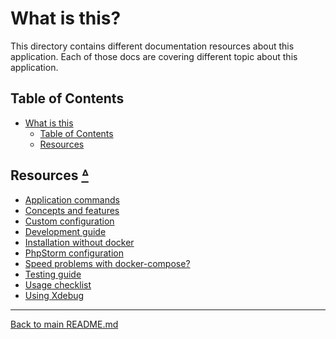 # What is this?

This directory contains different documentation resources about this
application. Each of those docs are covering different topic about this
application.

## Table of Contents

* [What is this](#what-is-this)
  * [Table of Contents](#table-of-contents)
  * [Resources](#resources-table-of-contents)

## Resources [ᐞ](#table-of-contents)

* [Application commands](COMMANDS.md)
* [Concepts and features](CONCEPTS_AND_FEATURES.md)
* [Custom configuration](CUSTOM_CONFIGURATION.md)
* [Development guide](DEVELOPMENT.md)
* [Installation without docker](INSTALLATION_WITHOUT_DOCKER.md)
* [PhpStorm configuration](PHPSTORM.md)
* [Speed problems with docker-compose?](SPEED_UP_DOCKER_COMPOSE.md)
* [Testing guide](TESTING.md)
* [Usage checklist](USAGE_CHECKLIST.md)
* [Using Xdebug](XDEBUG.md)

---

[Back to main README.md](../README.md)
